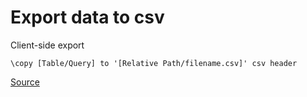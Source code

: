 # Export data to csv

Client-side export

```psql
\copy [Table/Query] to '[Relative Path/filename.csv]' csv header
```

[Source](https://dataschool.com/learn-sql/export-to-csv-from-psql/)

